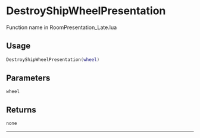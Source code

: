 # DestroyShipWheelPresentation
Function name in RoomPresentation_Late.lua
## Usage
```lua
DestroyShipWheelPresentation(wheel)
```
## Parameters
`wheel`
## Returns
`none`

---